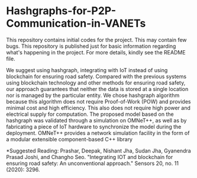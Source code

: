 # Hashgraphs-for-P2P-Communication-in-VANETs
This repository contains initial codes for the project. This may contain few bugs. This repository is published just for basic information regarding what's happening in the project. For more details, kindly see the README file.


We suggest using hashgraph, integrating with IoT instead of using blockchain for ensuring road safety. Compared with the previous systems using blockchain technology and other methods for ensuring road safety, our approach guarantees that neither the data is stored at a single location nor is managed by the particular entity. We chose hashgraph algorithm because this algorithm does not require Proof-of-Work (POW) and provides minimal cost and high efficiency. This also does not require high power and electrical supply for computation.
The proposed model based on the hashgraph was validated through a simulation on OMNeT++, as well as by fabricating a piece of IoT hardware to synchronize the model during the deployment. OMNeT++ provides a network simulation facility in the form of a modular extensible component-based C++ library


*Suggested Reading: Prashar, Deepak, Nishant Jha, Sudan Jha, Gyanendra Prasad Joshi, and Changho Seo. "Integrating IOT and blockchain for ensuring road safety: An unconventional approach." Sensors 20, no. 11 (2020): 3296.
